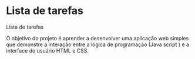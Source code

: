 # Lista de tarefas
 Lista de tarefas

 O objetivo do projeto é aprender a desenvolver uma aplicação web simples que demonstre a interação entre a lógica de programação (Java script ) e a interface do usuário HTML e CSS.
